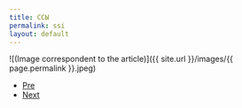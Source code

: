 ```yaml
---
title: ССЫ
permalink: ssi
layout: default
---
```



![(Image correspondent to the article)]({{ site.url }}/images/{{ page.permalink }}.jpeg)


+ [Pre](xxxx)
+ [Next](xxxx)
